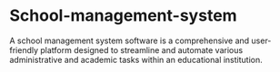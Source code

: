 # School-management-system
A school management system software is a comprehensive and user-friendly platform designed to streamline and automate various administrative and academic tasks within an educational institution.
